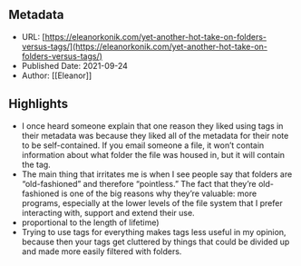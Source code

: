 ## Metadata
* URL: [https://eleanorkonik.com/yet-another-hot-take-on-folders-versus-tags/](https://eleanorkonik.com/yet-another-hot-take-on-folders-versus-tags/)
* Published Date: 2021-09-24
* Author: [[Eleanor]]

## Highlights
* I once heard someone explain that one reason they liked using tags in their metadata was because they liked all of the metadata for their note to be self-contained. If you email someone a file, it won’t contain information about what folder the file was housed in, but it will contain the tag.
* The main thing that irritates me is when I see people say that folders are “old-fashioned” and therefore “pointless.” The fact that they’re old-fashioned is one of the big reasons why they’re valuable: more programs, especially at the lower levels of the file system that I prefer interacting with, support and extend their use.
* proportional to the length of lifetime)
* Trying to use tags for everything makes tags less useful in my opinion, because then your tags get cluttered by things that could be divided up and made more easily filtered with folders.